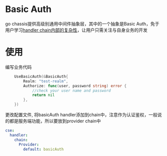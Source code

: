 # Basic Auth
go chassis提供高级别通用中间件抽象层，其中的一个抽象是Basic Auth，免于用户学习[handler chain内部的复杂性](https://docs.go-chassis.com/dev-guides/how-to-implement-handler.html)，让用户只需关注与自身业务的开发

# 使用
编写业务代码
```go
	UseBasicAuth(&BasicAuth{
		Realm: "test-realm",
		Authorize: func(user, password string) error {
		    //check your user name and password
			return nil
		},
	})
```
更改配置文件, 将basicAuth handler添加到chain中，注意作为认证鉴权，一般说的都是服务端功能，所以要放到provider chain中
```yaml
cse:
  handler:
    chain:
      Provider:
        default: basicAuth
```